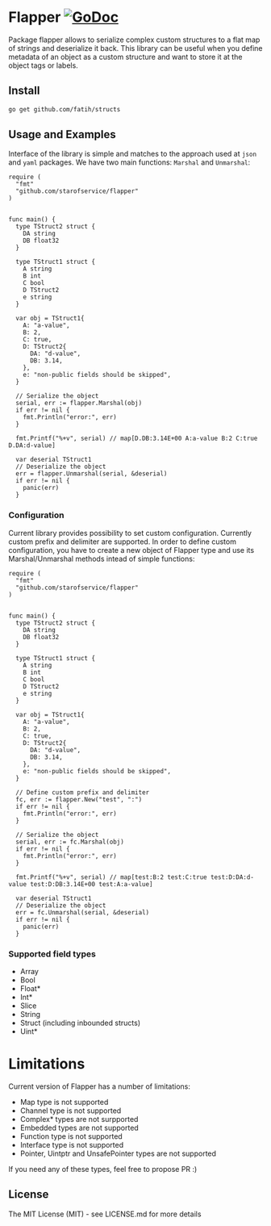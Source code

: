 # Flapper [![GoDoc](https://img.shields.io/badge/go-documentation-blue.svg)](https://godoc.org/github.com/StarOfService/flapper)

Package flapper allows to serialize complex custom structures to a flat map of strings and deserialize it back. This library can be useful when you define metadata of an object as a custom structure and want to store it at the object tags or labels.

## Install

```bash
go get github.com/fatih/structs
```

## Usage and Examples

Interface of the library is simple and matches to the approach used at `json` and `yaml` packages. We have two main functions: `Marshal` and `Unmarshal`:
```
require (
  "fmt"
  "github.com/starofservice/flapper"
)


func main() {
  type TStruct2 struct {
    DA string
    DB float32
  }

  type TStruct1 struct {
    A string
    B int
    C bool
    D TStruct2
    e string
  }

  var obj = TStruct1{
    A: "a-value",
    B: 2,
    C: true,
    D: TStruct2{
      DA: "d-value",
      DB: 3.14,
    },
    e: "non-public fields should be skipped",
  }

  // Serialize the object
  serial, err := flapper.Marshal(obj)
  if err != nil {
    fmt.Println("error:", err)
  }

  fmt.Printf("%+v", serial) // map[D.DB:3.14E+00 A:a-value B:2 C:true D.DA:d-value]

  var deserial TStruct1
  // Deserialize the object
  err = flapper.Unmarshal(serial, &deserial)
  if err != nil {
    panic(err)
  }

```

### Configuration

Current library provides possibility to set custom configuration. Currently custom prefix and delimiter are supported.
In order to define custom configuration, you have to create a new object of Flapper type and use its Marshal/Unmarshal methods intead of simple functions:

```
require (
  "fmt"
  "github.com/starofservice/flapper"
)


func main() {
  type TStruct2 struct {
    DA string
    DB float32
  }

  type TStruct1 struct {
    A string
    B int
    C bool
    D TStruct2
    e string
  }

  var obj = TStruct1{
    A: "a-value",
    B: 2,
    C: true,
    D: TStruct2{
      DA: "d-value",
      DB: 3.14,
    },
    e: "non-public fields should be skipped",
  }

  // Define custom prefix and delimiter
  fc, err := flapper.New("test", ":")
  if err != nil {
    fmt.Println("error:", err)
  }

  // Serialize the object
  serial, err := fc.Marshal(obj)
  if err != nil {
    fmt.Println("error:", err)
  }

  fmt.Printf("%+v", serial) // map[test:B:2 test:C:true test:D:DA:d-value test:D:DB:3.14E+00 test:A:a-value]

  var deserial TStruct1
  // Deserialize the object
  err = fc.Unmarshal(serial, &deserial)
  if err != nil {
    panic(err)
  }

```

### Supported field types

- Array
- Bool
- Float*
- Int*
- Slice
- String
- Struct (including inbounded structs)
- Uint*

# Limitations

Current version of Flapper has a number of limitations:
- Map type is not supported
- Channel type is not supported
- Complex* types are not surpported
- Embedded types are not supported
- Function type is not supported
- Interface type is not supported
- Pointer, Uintptr and UnsafePointer types are not supported

If you need any of these types, feel free to propose PR :)

## License

The MIT License (MIT) - see LICENSE.md for more details